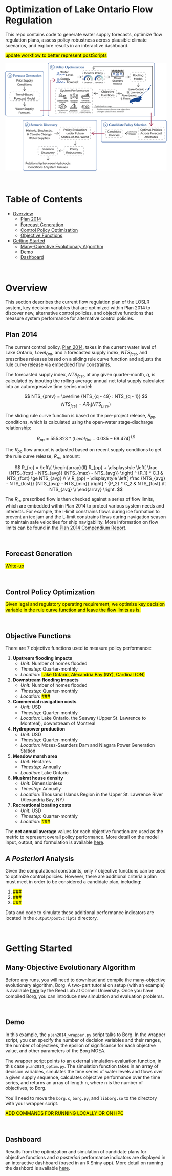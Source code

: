 # Optimization of Lake Ontario Flow Regulation

This repo contains code to generate water supply forecasts, optimize flow regulation plans, assess policy robustness across plausible climate scenarios, and explore results in an interactive dashboard.

<mark>update workflow to better represent postScripts</mark>

![workflow](resources/workflow.png)

<br>

# Table of Contents

- [Overview](#overview)
    - [Plan 2014](#plan-2014)
    - [Forecast Generation](#forecast-generation)
    - [Control Policy Optimization](#control-policy-optimization)
    - [Objective Functions](#objective-functions)
- [Getting Started](#getting-started) 
    - [Many-Objective Evolutionary Algorithm](#many-objective-evolutionary-algorithm)
    - [Demo](#demo)
    - [Dashboard](#dashboard)

<br>

# Overview

<!-- <details>
<summary><h2>Overview</h2></summary>
</details> -->

This section describes the current flow regulation plan of the LOSLR system, key decision variables that are optimized within Plan 2014 to discover new, alternative control policies, and objective functions that measure system performance for alternative control policies.

## Plan 2014

The current control policy, [Plan 2014](resources/Plan_2014_Report.pdf), takes in the current water level of Lake Ontario, $Level_{Ont}$, and a forecasted supply index, $NTS_{fcst}$, and prescribes releases based on a sliding rule curve function and adjusts the rule curve release via embedded flow constraints. 

The forecasted supply index, $NTS_{fcst}$, at any given quarter-month, $q$, is calculated by inputing the rolling average annual net total supply calculated into an autoregressive time series model:

$$ NTS_{prev} = \overline {NTS_{q - 49} : NTS_{q - 1}} $$
$$ NTS_{fcst} = AR_{1}(NTS_{prev}) $$

The sliding rule curve function is based on the pre-project release, $R_{pp}$, conditions, which is calculated using the open-water stage-discharge relationship:

$$ 
R_{pp} = 555.823 * (Level_{Ont} - 0.035 - 69.474)^{1.5} 
$$

The $R_{pp}$ flow amount is adjusted based on recent supply conditions to get the rule curve release, $R_{rc}$, amount:

$$ 
R_{rc} =  \left\{
\begin{array}{ll}
R_{pp} + \displaystyle \left[ \frac {NTS_{fcst} - NTS_{avg}} {NTS_{max} - NTS_{avg}} \right] ^ {P_1} * C_1 & NTS_{fcst} \ge NTS_{avg} \\
\\
R_{pp} - \displaystyle \left[ \frac {NTS_{avg} - NTS_{fcst}} {NTS_{avg} - NTS_{min}} \right] ^ {P_2} * C_2 & NTS_{fcst} \lt NTS_{avg} \\
\end{array} 
\right. 
$$

The $R_{rc}$ prescribed flow is then checked against a series of flow limits, which are embedded within Plan 2014 to protect various system needs and interests. For example, the I-limit constrains flows during ice formation to prevent an ice jam and the L-limit constrains flows during navigation season to maintain safe velocities for ship navigability. More information on flow limits can be found in the [Plan 2014 Compendium Report](resources/Plan2014_CompendiumReport.pdf).

<br>

## Forecast Generation
<mark>Write-up</mark>

<br>

## Control Policy Optimization
<mark>Given legal and regulatory operating requirement, we optimize key decision variable in the rule curve function and leave the flow limits as is. </mark>

<br>

## Objective Functions
There are 7 objective functions used to measure policy performance:

1) **Upstream flooding impacts**
    - *Unit:* Number of homes flooded
    - *Timestep:* Quarter-monthly
    - *Location:* <mark>Lake Ontario, Alexandria Bay (NY), Cardinal (ON)</mark>
2) **Downstream flooding impacts**
    - *Unit:* Number of homes flooded
    - *Timestep:* Quarter-monthly
    - *Location:* <mark>###</mark>
3) **Commercial navigation costs**
    - *Unit:* USD
    - *Timestep:* Quarter-monthly
    - *Location:* Lake Ontario, the Seaway (Upper St. Lawrence to Montreal), downstream of Montreal
4) **Hydropower production**
    - *Unit:* USD
    - *Timestep:* Quarter-monthly
    - *Location:* Moses-Saunders Dam and Niagara Power Generation Station
5) **Meadow marsh area**
    - *Unit:* Hectares
    - *Timestep:* Annually
    - *Location:* Lake Ontario
6) **Muskrat house density**
    - *Unit:* Dimensionless
    - *Timestep:* Annually
    - *Location:* Thousand Islands Region in the Upper St. Lawrence River (Alexandria Bay, NY)
7) **Recreational boating costs**
    - *Unit:* USD
    - *Timestep:* Quarter-monthly
    - *Location:* <mark>###</mark>

The **net annual average** values for each objective function are used as the metric to represent overall policy performance. More detail on the model input, output, and formulation is available [here](objectiveFunctions/README.md).

## *A Posteriori* Analysis
Given the computational constraints, only 7 objective functions can be used to optimize control policies. However, there are additional criteria a plan must meet in order to be considered a candidate plan, including:

1) <mark>###</mark>
2) <mark>###</mark>
3) <mark>###</mark>

Data and code to simulate these additional performance indicators are located in the `output/postScripts` directory.

<br>

# Getting Started

## Many-Objective Evolutionary Algorithm

Before any runs, you will need to download and compile the many-objective evolutionary algorithm, Borg. A two-part tutorial on setup (with an example) is available [here](https://waterprogramming.wordpress.com/2015/06/25/basic-borg-moea-use-for-the-truly-newbies-part-12/) by the Reed Lab at Cornell University. Once you have compiled Borg, you can introduce new simulation and evaluation problems.

<br>

## Demo
In this example, the `plan2014_wrapper.py` script talks to Borg. In the wrapper script, you can specify the number of decision variables and their ranges, the number of objectives, the epsilon of significance for each objective value, and other parameters of the Borg MOEA.

The wrapper script points to an external simulation-evaluation function, in this case `plan2014_optim.py`. The simulation function takes in an array of decision variables, simulates the time series of water levels and flows over a given supply sequence, calculates objective performance over the time series, and returns an array of length n, where n is the number of objectives, to Borg.

You'll need to move the `borg.c`, `borg.py`, and `libborg.so` to the directory with your wrapper script.

<mark>ADD COMMANDS FOR RUNNING LOCALLY OR ON HPC</mark>

<br>

## Dashboard
Results from the optimization and simulation of candidate plans for objective functions and *a posteriori* performance indicators are displayed in an interactive dashboard (based in an R Shiny app). More detail on running the dashbord is available [here](output/dashboard/README.md).

<br>
